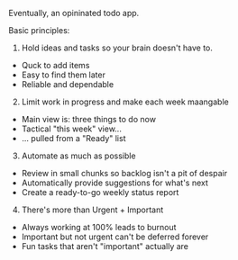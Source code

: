 Eventually, an opininated todo app.

Basic principles:

1. Hold ideas and tasks so your brain doesn't have to.
  * Quck to add items
  * Easy to find them later
  * Reliable and dependable
2. Limit work in progress and make each week maangable
  * Main view is: three things to do now
  * Tactical "this week" view...
  * ... pulled from a "Ready" list
3. Automate as much as possible
  * Review in small chunks so backlog isn't a pit of despair
  * Automatically provide suggestions for what's next
  * Create a ready-to-go weekly status report 
4. There's more than Urgent + Important
  * Always working at 100% leads to burnout
  * Important but not urgent can't be deferred forever
  * Fun tasks that aren't "important" actually are

